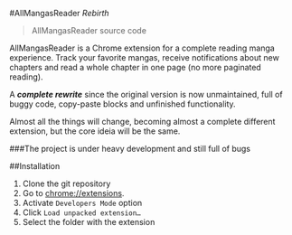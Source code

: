 #AllMangasReader *Rebirth*
> AllMangasReader source code

AllMangasReader is a Chrome extension for a complete reading manga experience.
Track your favorite mangas, receive notifications about new chapters and read
a whole chapter in one page (no more paginated reading).

A ***complete rewrite*** since the original version is now unmaintained,
full of buggy code, copy-paste blocks and unfinished functionality.

Almost all the things will change, becoming almost a complete different
extension, but the core ideia will be the same.

###The project is under heavy development and still full of bugs

##Installation

1. Clone the git repository
2. Go to [chrome://extensions](chrome://extensions).
3. Activate `Developers Mode` option
4. Click `Load unpacked extension…`
5. Select the folder with the extension
